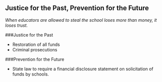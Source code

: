 ## Justice for the Past, Prevention for the Future

_When educators are allowed to steal the school loses more than money,
it loses trust._

###Justice for the Past
- Restoration of all funds
- Criminal prosecutions

###Prevention for the Future
- State law to require a financial disclosure statement on solicitation of funds by schools.
<Example statement>

